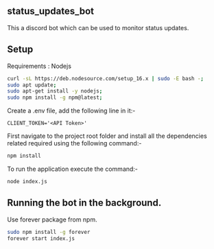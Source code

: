 ## status_updates_bot

This a discord bot which can be used to monitor status updates.


## Setup

Requirements : Nodejs
```bash
curl -sL https://deb.nodesource.com/setup_16.x | sudo -E bash -;
sudo apt update;
sudo apt-get install -y nodejs;
sudo npm install -g npm@latest;
```
Create a .env file, add the following line in it:-
```
CLIENT_TOKEN='<API Token>'
```
First navigate to the project root folder and install all the dependencies related required using the following command:-
```bash
npm install
```

To run the application execute the command:-
```bash
node index.js
```

## Running the bot in the background.

Use forever package from npm.


```bash
sudo npm install -g forever
forever start index.js
```
